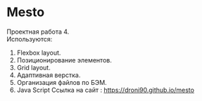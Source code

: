 # Mesto
Проектная работа 4. <br>
Используются:
1. Flexbox layout.
2. Позиционирование элементов.
3. Grid layout.
4. Адаптивная верстка.
5. Организация файлов по БЭМ.<br>
6. Java Script
Ссылка на сайт : https://droni90.github.io/mesto
